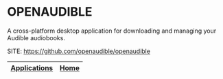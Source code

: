 # OPENAUDIBLE

 A cross-platform desktop application for downloading and managing your Audible audiobooks.
 
 SITE: https://github.com/openaudible/openaudible

 | [Applications](https://portable-linux-apps.github.io/apps.html) | [Home](https://portable-linux-apps.github.io)
 | --- | --- |
